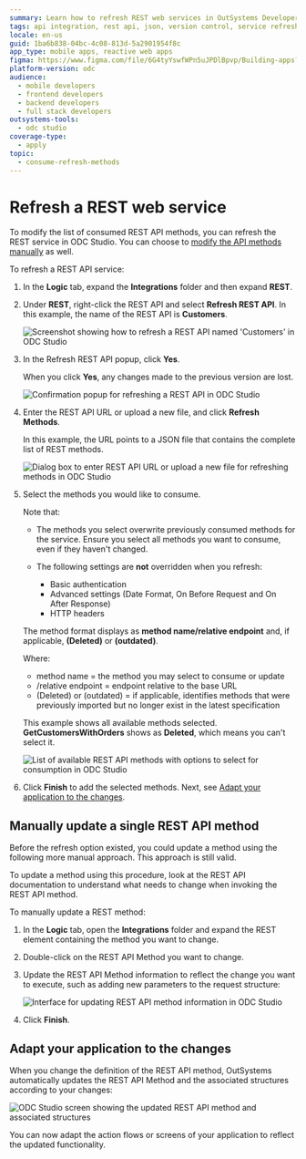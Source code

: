 ```yaml
---
summary: Learn how to refresh REST web services in OutSystems Developer Cloud (ODC) to update consumed API methods efficiently.
tags: api integration, rest api, json, version control, service refresh
locale: en-us
guid: 1ba6b838-04bc-4c08-813d-5a2901954f8c
app_type: mobile apps, reactive web apps
figma: https://www.figma.com/file/6G4tyYswfWPn5uJPDlBpvp/Building-apps?type=design&node-id=3101%3A12107&t=ZwHw8hXeFhwYsO5V-1
platform-version: odc
audience:
  - mobile developers
  - frontend developers
  - backend developers
  - full stack developers
outsystems-tools:
  - odc studio
coverage-type:
  - apply
topic:
  - consume-refresh-methods
---
```


# Refresh a REST web service

To modify the list of consumed REST API methods, you can refresh the REST service in ODC Studio.
You can choose to [modify the API methods manually](#manually-update-a-single-rest-api-method) as well.

To refresh a REST API service:

1. In the **Logic** tab, expand the **Integrations** folder and then expand **REST**.

1. Under **REST**, right-click the REST API and select **Refresh REST API**. In this example, the name of the REST API is **Customers**.

    ![Screenshot showing how to refresh a REST API named 'Customers' in ODC Studio](images/rest-refresh-1-odcs.png "Select REST API")

1. In the Refresh REST API popup, click **Yes**.

    When you click **Yes**, any changes made to the previous version are lost.  

    ![Confirmation popup for refreshing a REST API in ODC Studio](images/rest-refresh-confirm-2-odcs.png "Refresh REST API")

1. Enter the REST API URL or upload a new file, and click **Refresh Methods**.

    In this example, the URL points to a JSON file that contains the complete list of REST methods.

    ![Dialog box to enter REST API URL or upload a new file for refreshing methods in ODC Studio](images/rest-refresh-URL-3-odcs.png "Enter REST API URL")

1. Select the methods you would like to consume.

    Note that:

    * The methods you select overwrite previously consumed methods for the service. Ensure you select all methods you want to consume, even if they haven't changed.
    * The following settings are **not** overridden when you refresh:

        * Basic authentication
        * Advanced settings (Date Format, On Before Request and On After Response)
        * HTTP headers

    The method format displays as **method name/relative endpoint** and, if applicable, **(Deleted)** or **(outdated)**.

    Where:

    * method name = the method you may select to consume or update
    * /relative endpoint = endpoint relative to the base URL
    * (Deleted) or (outdated) = if applicable, identifies methods that were previously imported but no longer exist in the latest specification

    This example shows all available methods selected. **GetCustomersWithOrders** shows as **Deleted**, which means you can't select it.

    ![List of available REST API methods with options to select for consumption in ODC Studio](images/rest-refresh-methods-4-odcs.png "Choose available methods")

1. Click **Finish** to add the selected methods.
Next, see [Adapt your application to the changes](#adapt-your-application-to-the-changes).

## Manually update a single REST API method

Before the refresh option existed, you could update a method using the following more manual approach. This approach is still valid.

To update a method using this procedure, look at the REST API documentation to understand what needs to change when invoking the REST API method.

To manually update a REST method:

1. In the **Logic** tab, open the **Integrations** folder and expand the REST element containing the method you want to change.

1. Double-click on the REST API Method you want to change.

1. Update the REST API Method information to reflect the change you want to execute, such as adding new parameters to the request structure:

    ![Interface for updating REST API method information in ODC Studio](images/rest-change-1-odcs.png "Update the REST API method information")

1. Click **Finish**.

## Adapt your application to the changes

When you change the definition of the REST API method, OutSystems automatically updates the REST API Method and the associated structures according to your changes:

![ODC Studio screen showing the updated REST API method and associated structures](images/rest-change-2-odcs.png "Adapt your application to the changes")

You can now adapt the action flows or screens of your application to reflect the updated functionality.
